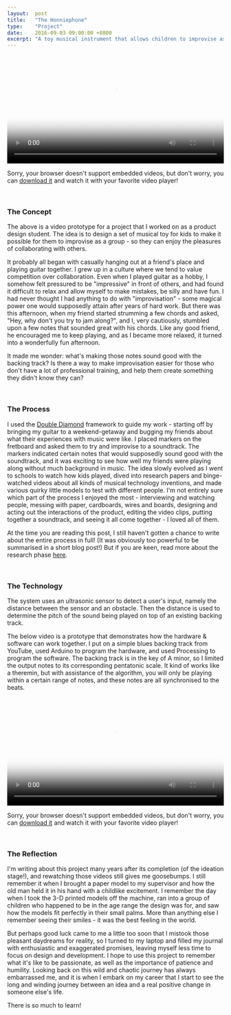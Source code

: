 ```yaml
---
layout:  post
title:   "The Honniephone"
type:    "Project"
date:    2016-09-03 09:00:00 +0800
excerpt: "A toy musical instrument that allows children to improvise as a group. For now, made with cardboard, GarageBand and lots of love."
---
```


<video controls
    src="https://res.cloudinary.com/tinylittlemaggie/video/upload/v1609055301/maggiegong.com/honniephone/honniephone-demo_b8bsmh.mp4"
    poster="https://res.cloudinary.com/tinylittlemaggie/image/upload/v1609055392/maggiegong.com/honniephone/honniephone-thumb_gyjbhm.png"
    width="100%">

Sorry, your browser doesn't support embedded videos,
but don't worry, you can <a href="https://res.cloudinary.com/tinylittlemaggie/video/upload/v1609055301/maggiegong.com/honniephone/honniephone-demo_b8bsmh.mp4">download it</a>
and watch it with your favorite video player!

</video>

<br>

### The Concept

The above is a video prototype for a project that I worked on as a product design student. The idea is to design a set of musical toy for kids to make it possible for them to improvise as a group - so they can enjoy the pleasures of collaborating with others.

It probably all began with casually hanging out at a friend's place and playing guitar together. I grew up in a culture where we tend to value competition over collaboration. Even when I played guitar as a hobby, I somehow felt pressured to be "impressive" in front of others, and had found it difficult to relax and allow myself to make mistakes, be silly and have fun. I had never thought I had anything to do with "improvisation" - some magical power one would supposedly attain after years of hard work. But there was this afternoon, when my friend started strumming a few chords and asked, "Hey, why don't you try to jam along?", and I, very cautiously, stumbled upon a few notes that sounded great with his chords. Like any good friend, he encouraged me to keep playing, and as I became more relaxed, it turned into a wonderfully fun afternoon.

It made me wonder: what's making those notes sound good with the backing track? Is there a way to make improvisation easier for those who don't have a lot of professional training, and help them create something they didn't know they can?

<br>

### The Process

I used the <a href="https://www.designcouncil.org.uk/news-opinion/what-framework-innovation-design-councils-evolved-double-diamond" target="_blank">Double Diamond</a> framework to guide my work - starting off by bringing my guitar to a weekend-getaway and bugging my friends about what their experiences with music were like. I placed markers on the fretboard and asked them to try and improvise to a soundtrack. The markers indicated certain notes that would supposedly sound good with the soundtrack, and it was exciting to see how well my friends were playing along without much background in music. The idea slowly evolved as I went to schools to watch how kids played, dived into research papers and binge-watched videos about all kinds of musical technology inventions, and made various quirky little models to test with different people. I'm not entirely sure which part of the process I enjoyed the most - interviewing and watching people, messing with paper, cardboards, wires and boards, designing and acting out the interactions of the product, editing the video clips, putting together a soundtrack, and seeing it all come together - I loved all of them.

At the time you are reading this post, I still haven't gotten a chance to write about the entire process in full! (It was obviously too powerful to be summarised in a short blog post!) But if you are keen, read more about the research phase <a href="https://res.cloudinary.com/tinylittlemaggie/image/upload/v1609236317/maggiegong.com/honniephone/research-journal_qymfoj.pdf" target="_blank">here</a>.

<br>

### The Technology

The system uses an ultrasonic sensor to detect a user's input, namely the distance between the sensor and an obstacle. Then the distance is used to determine the pitch of the sound being played on top of an existing backing track.

The below video is a prototype that demonstrates how the hardware & software can work together. I put on a simple blues backing track from YouTube, used Arduino to program the hardware, and used Processing to program the software. The backing track is in the key of A minor, so I limited the output notes to its corresponding pentatonic scale. It kind of works like a theremin, but with assistance of the algorithm, you will only be playing within a certain range of notes, and these notes are all synchronised to the beats.

<video controls
    src="https://res.cloudinary.com/tinylittlemaggie/video/upload/v1609236864/maggiegong.com/honniephone/honniephone-prototype_c8otik.mp4"
    poster="https://res.cloudinary.com/tinylittlemaggie/image/upload/v1609237073/maggiegong.com/honniephone/honniephone-prototype-thumb_tvq4qk.png"
    width="100%">

Sorry, your browser doesn't support embedded videos,
but don't worry, you can <a href="https://res.cloudinary.com/tinylittlemaggie/video/upload/v1609236864/maggiegong.com/honniephone/honniephone-prototype_c8otik.mp4">download it</a>
and watch it with your favorite video player!

</video>

<br>

### The Reflection

I'm writing about this project many years after its completion (of the ideation stage!), and rewatching those videos still gives me goosebumps. I still remember it when I brought a paper model to my supervisor and how the old man held it in his hand with a childlike excitement. I remember the day when I took the 3-D printed models off the machine, ran into a group of children who happened to be in the age range the design was for, and saw how the models fit perfectly in their small palms. More than anything else I remember seeing their smiles - it was the best feeling in the world.

But perhaps good luck came to me a little too soon that I mistook those pleasant daydreams for reality, so I turned to my laptop and filled my journal with enthusiastic and exaggerated promises, leaving myself less time to focus on design and development. I hope to use this project to remember what it's like to be passionate, as well as the importance of patience and humility. Looking back on this wild and chaotic journey has always embarrassed me, and it is when I embark on my career that I start to see the long and winding journey between an idea and a real positive change in someone else's life.

There is so much to learn!






